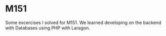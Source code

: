# M151

Some excercises I solved for M151. We learned developing on the backend with Databases using PHP with Laragon.
